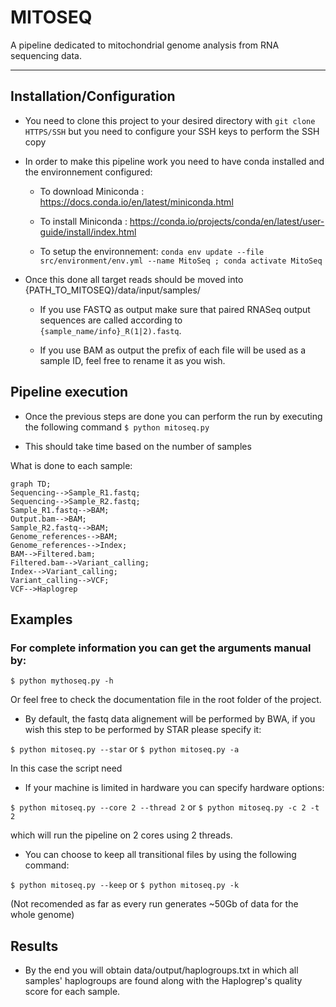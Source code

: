 # MITOSEQ
A pipeline dedicated to mitochondrial genome analysis from RNA sequencing data.

_________
## Installation/Configuration
- You need to clone this project to your desired directory with ```git clone HTTPS/SSH``` but you need to configure your SSH keys to perform the SSH copy

- In order to make this pipeline work you need to have conda installed and the environnement configured:

    - To download Miniconda : https://docs.conda.io/en/latest/miniconda.html

    - To install Miniconda : https://conda.io/projects/conda/en/latest/user-guide/install/index.html

    - To setup the environnement: ```conda env update --file src/environment/env.yml --name MitoSeq ; conda activate MitoSeq```

- Once this done all target reads should be moved into    {PATH_TO_MITOSEQ}/data/input/samples/

    - If you use FASTQ as output make sure that paired RNASeq output sequences are called according to ```{sample_name/info}_R(1|2).fastq```.

    - If you use BAM as output the prefix of each file will be used as a sample ID, feel free to rename it as you wish.


## Pipeline execution
- Once the previous steps are done you can perform the run by executing the following command
```$ python mitoseq.py```

- This should take time based on the number of samples

What is done to each sample:
```mermaid
graph TD;
Sequencing-->Sample_R1.fastq;
Sequencing-->Sample_R2.fastq;
Sample_R1.fastq-->BAM;
Output.bam-->BAM;
Sample_R2.fastq-->BAM;
Genome_references-->BAM;
Genome_references-->Index;
BAM-->Filtered.bam;
Filtered.bam-->Variant_calling;
Index-->Variant_calling;
Variant_calling-->VCF;
VCF-->Haplogrep

```

## Examples
### For complete information you can get the arguments manual by:
```$ python mythoseq.py -h```

Or feel free to check the documentation file in the root folder of the project.

- By default, the fastq data alignement will be performed by BWA, if you wish this step to be performed by STAR please specify it:

```$ python mitoseq.py --star``` or ```$ python mitoseq.py -a```

In this case the script need

- If your machine is limited in hardware you can specify hardware options:

```$ python mitoseq.py --core 2 --thread 2```  or  ```$ python mitoseq.py -c 2 -t 2```

which will run the pipeline on 2 cores using 2 threads.

- You can choose to keep all transitional files by using the following command:

```$ python mitoseq.py --keep``` or ```$ python mitoseq.py -k```

(Not recomended as far as every run generates ~50Gb of data for the whole genome)

## Results
- By the end you will obtain data/output/haplogroups.txt in which all samples' haplogroups are found along with the Haplogrep's quality score for each sample.
